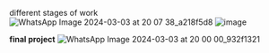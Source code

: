 different stages of work
![WhatsApp Image 2024-03-03 at 20 07 38_a218f5d8](https://github.com/ANUrag45r/website1_clone/assets/161646966/a605c716-824d-4338-a0e9-32f98afb7cc3)
![image](https://github.com/ANUrag45r/website1_clone/assets/161646966/fec42670-d267-4d91-932f-e477b5c62dd2)

**final project**
![WhatsApp Image 2024-03-03 at 20 00 00_932f1321](https://github.com/ANUrag45r/website1_clone/assets/161646966/33ad36fb-7443-40ee-a0fe-5c2d9f389556)
